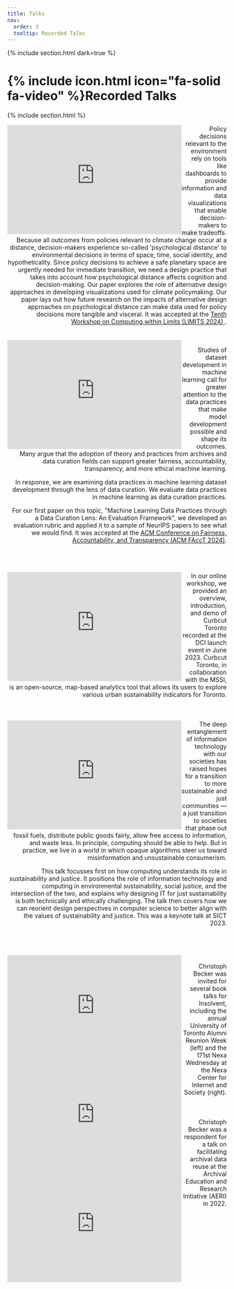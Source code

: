 ```yaml
---
title: Talks
nav:
  order: 3
  tooltip: Recorded Talks
---
```


{% include section.html dark=true %}
# {% include icon.html icon="fa-solid fa-video" %}Recorded Talks

{% include section.html %}


<iframe align="left" width="400" height="250" src="https://www.youtube.com/embed/emIIKWG12YM?si=41sENv4k2fHWvoqd" frameborder="0" allow="accelerometer; clipboard-write; encrypted-media; gyroscope; picture-in-picture" allowfullscreen></iframe>
<div align="right">
Policy decisions relevant to the environment rely on tools like dashboards to provide information
and data visualizations that enable decision-makers to make tradeoffs. Because all outcomes from policies relevant to climate change occur at a distance,
decision-makers experience so-called 'psychological distance' to
environmental decisions in terms of space, time, social identity,
and hypotheticality. Since policy decisions to achieve a safe
planetary space are urgently needed for immediate transition, we need a design practice that takes into account how
psychological distance affects cognition and decision-making. Our
paper explores the role of alternative design approaches in developing visualizations used for climate policymaking. Our paper
lays out how future research on the impacts of alternative design
approaches on psychological distance can make data used for policy
decisions more tangible and visceral. It was accepted at the <a href="https://computingwithinlimits.org/2024/papers/limits2024-bhardwaj-psychological-distance.pdf">Tenth Workshop on Computing within Limits (LIMITS 2024)
</a>.
</div>
<br>
<br>

<iframe align="left" width="400" height="250" src="https://www.youtube.com/embed/C5VwJBE31JY?si=7LHrIJPAy_tPT0A3" frameborder="0" allow="accelerometer; clipboard-write; encrypted-media; gyroscope; picture-in-picture" allowfullscreen></iframe>
<div align="right">

Studies of dataset development in machine learning call for greater attention to the data practices that make model development possible and shape its outcomes. 
Many argue that the adoption of theory and practices from archives and data curation fields can support greater fairness, accountability, transparency, and more ethical machine learning.

In response, we are examining data practices in machine learning dataset development through the lens of data curation. We evaluate data practices in machine learning as data curation practices.

For our first paper on this topic, "Machine Learning Data Practices through a Data Curation Lens: An Evaluation Framework", we developed an evaluation rubric and applied it to a sample of NeurIPS papers to see what we would find. It was accepted at the <a href="https://doi.org/10.1145/3630106.3658955">ACM Conference on Fairness, 
Accountability, and Transparency (ACM FAccT 2024)</a>.
</div>
<br>
<br>
<br>

<iframe align="left" width="400" height="250" src="https://www.youtube.com/watch?v=hNwKTmo9WHA&ab_channel=DCIToronto" frameborder="0" allow="accelerometer; clipboard-write; encrypted-media; gyroscope; picture-in-picture" allowfullscreen></iframe>
<div align="right">
In our online workshop, we provided an overview, introduction, and demo of Curbcut Toronto recorded at the DCI launch event in June 2023. 
Curbcut Toronto, in collaboration with the MSSI, is an open-source, map-based analytics tool that allows its users to explore various urban sustainability indicators for Toronto. 
</div>
<br>
<br>
<br>

<iframe align="left" width="400" height="250" src="https://www.youtube.com/embed/Cxmt6_1wUNU?si=LjnMPLLKiTuCD6FL" frameborder="0" allow="accelerometer; clipboard-write; encrypted-media; gyroscope; picture-in-picture" allowfullscreen></iframe>
<div align="right">
The deep entanglement of information technology with our societies has raised hopes for a transition to more sustainable and just communities — a just transition to societies that phase out fossil fuels, 
distribute public goods fairly, allow free access to information, and waste less. In principle, computing should be able to help. But in practice, we live in a world in which opaque algorithms steer us toward 
misinformation and unsustainable consumerism.

This talk focusses first on how computing understands its role in sustainability and justice. It positions the role of information technology and computing in environmental sustainability, 
social justice, and the intersection of the two, and explains why designing IT for just sustainability is both 
technically and ethically challenging. The talk then covers how we can reorient design perspectives in computer science to better align with the values of sustainability and justice.
This was a keynote talk at SICT 2023. 
</div>
<br>
<br>
<br>

<iframe align="left" width="400" height="250" src="https://www.youtube.com/embed/7j8R7M5NgeU?si=MBeuLypwHY0GnmDn" frameborder="0" allow="accelerometer; clipboard-write; encrypted-media; gyroscope; picture-in-picture" allowfullscreen></iframe>
<iframe align="left" width="400" height="250" src="https://www.youtube.com/embed/RdQnI-EsZYA?si=7RQLnUbiGxet9BV-" frameborder="0" allow="accelerometer; clipboard-write; encrypted-media; gyroscope; picture-in-picture" allowfullscreen></iframe>
<br>

<div align="right">
Christoph Becker was invited for several book talks for Insolvent, including the annual University of Toronto Alumni Reunion Week (left) and the 171st Nexa Wednesday at 
the Nexa Center for Internet and Society (right). 
</div>
<br>
<br>
<br>

<iframe align="left" width="400" height="250" src="https://www.youtube.com/embed/ENz7aj93Mqs?si=rkiHWBAkeerVWZ_X" frameborder="0" allow="accelerometer; clipboard-write; encrypted-media; gyroscope; picture-in-picture" allowfullscreen></iframe>
<div align="right">
Christoph Becker was a respondent for a talk on facilitating archival data reuse at the Archival Education and Research Initiative (AERI) in 2022. 
</div>
<br>
<br>
<br>






